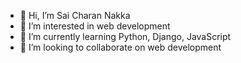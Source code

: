 - 👋 Hi, I’m Sai Charan Nakka
- 👀 I’m interested in web development
- 🌱 I’m currently learning Python, Django, JavaScript
- 💞️ I’m looking to collaborate on web development
<!-- - 📫 How to reach me  -->

<!---
AnoopCharan/AnoopCharan is a ✨ special ✨ repository because its `README.md` (this file) appears on your GitHub profile.
You can click the Preview link to take a look at your changes.
--->
